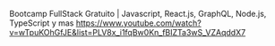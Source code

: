 Bootcamp FullStack Gratuito | Javascript, React.js, GraphQL, Node.js, TypeScript y mas 
https://www.youtube.com/watch?v=wTpuKOhGfJE&list=PLV8x_i1fqBw0Kn_fBIZTa3wS_VZAqddX7
